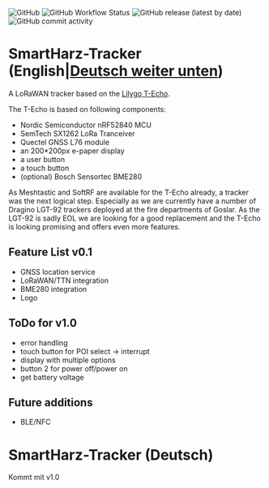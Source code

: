 ![GitHub](https://img.shields.io/github/license/SmartHarz/SmartHarz-Tracker)
![GitHub Workflow Status](https://img.shields.io/github/workflow/status/SmartHarz/SmartHarz-Tracker/PlatformIO)
![GitHub release (latest by date)](https://img.shields.io/github/v/release/SmartHarz/SmartHarz-Tracker)
![GitHub commit activity](https://img.shields.io/github/commit-activity/m/SmartHarz/SmartHarz-Tracker)
# SmartHarz-Tracker (English|[Deutsch weiter unten](#smartharz-tracker-deutsch))

A LoRaWAN tracker based on the [Lilygo T-Echo](https://github.com/Xinyuan-LilyGO/T-Echo).

The T-Echo is based on following components:

- Nordic Semiconductor nRF52840 MCU
- SemTech SX1262 LoRa Tranceiver
- Quectel GNSS L76 module
- an 200*200px e-paper display
- a user button
- a touch button
- (optional) Bosch Sensortec BME280

As Meshtastic and SoftRF are available for the T-Echo already, a tracker was the next logical step. Especially as we are currently have a number of Dragino LGT-92 trackers deployed at the fire departments of Goslar. As the LGT-92 is sadly EOL we are looking for a good replacement and the T-Echo is looking promising and offers even more features.

## Feature List v0.1

- GNSS location service
- LoRaWAN/TTN integration
- BME280 integration
- Logo

## ToDo for v1.0

- error handling
- touch button for POI select -> interrupt
- display with multiple options
- button 2 for power off/power on
- get battery voltage

## Future additions

- BLE/NFC

# SmartHarz-Tracker (Deutsch)
Kommt mit v1.0